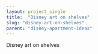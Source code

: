 ```yaml
---
layout: project_single
title:  "Disney art on shelves"
slug: "disney-art-on-shelves"
parent: "disney-apartment-ideas"
---
```

Disney art on shelves